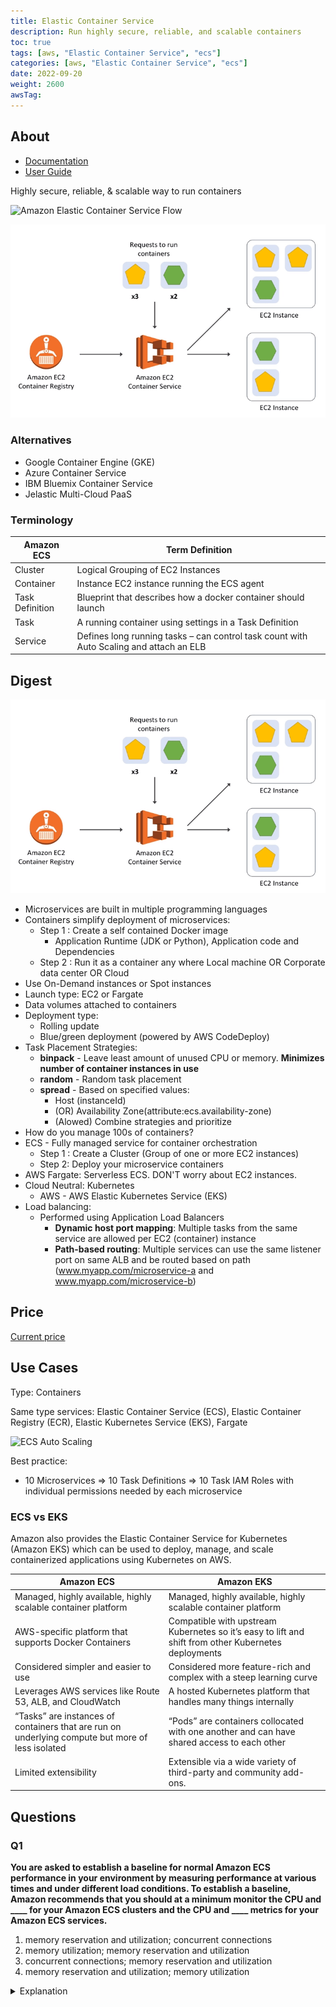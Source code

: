 ```yaml
---
title: Elastic Container Service
description: Run highly secure, reliable, and scalable containers 
toc: true
tags: [aws, "Elastic Container Service", "ecs"]
categories: [aws, "Elastic Container Service", "ecs"]
date: 2022-09-20
weight: 2600
awsTag: 
---
```


## About

- [Documentation](https://aws.amazon.com/ecs/)
- [User Guide](https://docs.aws.amazon.com/ecs/?id=docs_gateway)

Highly secure, reliable, & scalable way to run contai­ners

![Amazon Elastic Container Service Flow](https://d1.awsstatic.com/product-page-diagram_Amazon-ECS%402x.0d872eb6fb782ddc733a27d2bb9db795fed71185.png)

![](./img/ecs-ecr-scheme.png)

### Alternatives

- Google Container Engine (GKE)
- Azure Container Service
- IBM Bluemix Container Service
- Jelastic Multi-Cloud PaaS

### Terminology

| Amazon ECS      | Term	Definition                                                                         |
| --------------- | --------------------------------------------------------------------------------------- |
| Cluster         | Logical Grouping of EC2 Instances                                                       |
| Container       | Instance	EC2 instance running the ECS agent                                             |
| Task Definition | Blueprint that describes how a docker container should launch                           |
| Task            | A running container using settings in a Task Definition                                 |
| Service         | Defines long running tasks – can control task count with Auto Scaling and attach an ELB |

## Digest

![](./img/ecs-ecr-scheme.png)

- Microservices are built in multiple programming languages
- Containers simplify deployment of microservices: 
  - Step 1 : Create a self contained Docker image
    - Application Runtime (JDK or Python), Application code and Dependencies
  - Step 2 : Run it as a container any where Local machine OR Corporate data center OR Cloud
- Use On-Demand instances or Spot instances
- Launch type: EC2 or Fargate
- Data volumes attached to containers
- Deployment type:
  - Rolling update
  - Blue/green deployment (powered by AWS CodeDeploy)
- Task Placement Strategies:
  - **binpack** - Leave least amount of unused CPU or memory. **Minimizes number of container instances in use**
  - **random** - Random task placement
  - **spread** - Based on specified values:
    - Host (instanceId)
    - (OR) Availability Zone(attribute:ecs.availability-zone)
    - (Alowed) Combine strategies and prioritize
- How do you manage 100s of containers?
- ECS - Fully managed service for container orchestration
  - Step 1 : Create a Cluster (Group of one or more EC2 instances)
  - Step 2: Deploy your microservice containers
- AWS Fargate: Serverless ECS. DON'T worry about EC2 instances.
- Cloud Neutral: Kubernetes
  - AWS - AWS Elastic Kubernetes Service (EKS)
- Load balancing:
  - Performed using Application Load Balancers
    - **Dynamic host port mapping**: Multiple tasks from the same service are allowed per EC2 (container) instance
    - **Path-based routing**: Multiple services can use the same listener port on same ALB and be routed based on path (www.myapp.com/microservice-a and www.myapp.com/microservice-b)

## Price

[Current price](https://aws.amazon.com/ecs/pricing/)

## Use Cases

Type: Containers

Same type services: Elastic Container Service (ECS), Elastic Container Registry (ECR), Elastic Kubernetes Service (EKS), Fargate

![ECS Auto Scaling](/ru/docs/aws-certified-developer-associate/ecs/img/amazon-ecs-service-auto-scaling.jpg)

Best practice:
- 10 Microservices => 10 Task Definitions => 10 Task IAM Roles with individual permissions needed by each microservice
  
### ECS vs EKS

Amazon also provides the Elastic Container Service for Kubernetes (Amazon EKS) which can be used to deploy, manage, and scale containerized applications using Kubernetes on AWS.

| Amazon ECS                                                                                       | Amazon EKS                                                                                           |
| ------------------------------------------------------------------------------------------------ | ---------------------------------------------------------------------------------------------------- |
| Managed, highly available, highly scalable container platform                                    | Managed, highly available, highly scalable container platform                                        |
| AWS-specific platform that supports Docker Containers                                            | Compatible with upstream Kubernetes so it’s easy to lift and shift from other Kubernetes deployments |
| Considered simpler and easier to use                                                             | Considered more feature-rich and complex with a steep learning curve                                 |
| Leverages AWS services like Route 53, ALB, and CloudWatch                                        | A hosted Kubernetes platform that handles many things internally                                     |
| “Tasks” are instances of containers that are run on underlying compute but more of less isolated | “Pods” are containers collocated with one another and can have shared access to each other           |
| Limited extensibility                                                                            | Extensible via a wide variety of third-party and community add-ons.                                  |

## Questions

### Q1

**You are asked to establish a baseline for normal Amazon ECS performance in your environment by measuring performance at various times and under different load conditions. To establish a baseline, Amazon recommends that you should at a minimum monitor the CPU and ____ for your Amazon ECS clusters and the CPU and ____ metrics for your Amazon ECS services.**

1. memory reservation and utilization; concurrent connections
2. memory utilization; memory reservation and utilization
3. concurrent connections; memory reservation and utilization
4. memory reservation and utilization; memory utilization

<details>
<summary>Explanation</summary>
<div>

[https://docs.aws.amazon.com/AmazonECS/latest/developerguide/ecs_monitoring.html](https://docs.aws.amazon.com/AmazonECS/latest/developerguide/ecs_monitoring.html)

<mark style="color:white">1, 2</mark> 
</div>
</details>
